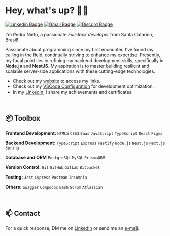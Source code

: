 # Hey, what's up? 👋🏻

[![Linkedin Badge](https://img.shields.io/badge/-LinkedIn-4773BC?style=flat-square&logo=Linkedin&logoColor=white&link=https://www.linkedin.com/in/pedroo-nietoo/)](https://www.linkedin.com/in/pedroo-nietoo/)
[![Gmail Badge](https://img.shields.io/badge/-pedronieto.2005@gmail.com-4773BC?style=flat-square&logo=Gmail&logoColor=white&link=mailto:pedronieto.2005@gmail.com)](mailto:pedronieto.2005@gmail.com)
[![Discord Badge](https://img.shields.io/badge/-Discord-4773BC?style=flat-square&logo=Discord&logoColor=white&link=https://discordapp.com/channels/@me/705496526289371208)](https://discordapp.com/channels/@me/705496526289371208)

I'm Pedro Nieto, a passionate _Fullstack developer_ from Santa Catarina, <img src="https://hatscripts.github.io/circle-flags/flags/br.svg" width="14"> Brasil!

Passionate about programming since my first encounter, I've found my calling in the field, continually striving to enhance my expertise. Presently, my focal point lies in refining my backend development skills, specifically in **Node.js** and **NestJS**. My aspiration is to master building resilient and scalable server-side applications with these cutting-edge technologies.

- Check out my [website](https://devtree-pedro-nieto.vercel.app/) to access my links.
- Check out my [VSCode Configuration](https://gist.github.com/Pedroo-Nietoo/a20bf9b1ee512aeb97421f3bd5b7eb29) for development optimization.
- In my [LinkedIn](https://www.linkedin.com/in/pedroo-nietoo/), I share my achievements and certificates.

</br>
 
## 📦 Toolbox

**Frontend Development:** `HTML5` `CSS3` `Saas` `JavaScript` `TypeScript` `React` `Figma`

**Backend Development:** `TypeScript` `Express` `Fastify` `Node.js` `Nest.js` `Next.js` `Spring`

**Database and ORM** `PostgreSQL` `MySQL` `PrismaORM`
 
**Version Control:** `Git` `GitHub` `GitLab` `Bitbucket`

**Testing:** `Jest` `Cypress` `Postman` `Insomnia`

**Others:** `Swagger` `Compodoc` `Bash` `Scrum` `Atlassian` 
 
</br>

## 📫 Contact

 For a quick response, DM me on [LinkedIn](https://www.linkedin.com/in/pedroo-nietoo/) or send me an [e-mail](mailto:pedronieto.2005@gmail.com).

